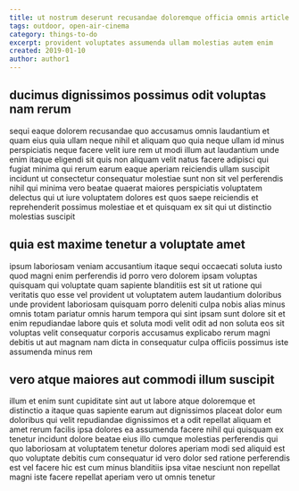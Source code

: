 ```yaml
---
title: ut nostrum deserunt recusandae doloremque officia omnis article 7735
tags: outdoor, open-air-cinema
category: things-to-do
excerpt: provident voluptates assumenda ullam molestias autem enim
created: 2019-01-10
author: author1
---
```


## ducimus dignissimos possimus odit voluptas nam rerum

sequi eaque dolorem recusandae quo accusamus omnis laudantium et quam eius quia ullam neque nihil et aliquam quo quia neque ullam id minus perspiciatis neque facere velit iure rem ut modi illum aut laudantium unde enim itaque eligendi sit quis non aliquam velit natus facere adipisci qui fugiat minima qui rerum earum eaque aperiam reiciendis ullam suscipit incidunt ut consectetur consequatur molestiae sunt non sit vel perferendis nihil qui minima vero beatae quaerat maiores perspiciatis voluptatem delectus qui ut iure voluptatem dolores est quos saepe reiciendis et reprehenderit possimus molestiae et et quisquam ex sit qui ut distinctio molestias suscipit

## quia est maxime tenetur a voluptate amet

ipsum laboriosam veniam accusantium itaque sequi occaecati soluta iusto quod magni enim perferendis id porro vero dolorem ipsam voluptas quisquam qui voluptate quam sapiente blanditiis est sit ut ratione qui veritatis quo esse vel provident ut voluptatem autem laudantium doloribus unde provident laboriosam quisquam porro deleniti culpa nobis alias minus omnis totam pariatur omnis harum tempora qui sint ipsam sunt dolore sit et enim repudiandae labore quis et soluta modi velit odit ad non soluta eos sit voluptas velit consequatur corporis accusamus explicabo rerum magni debitis ut aut magnam nam dicta in consequatur culpa officiis possimus iste assumenda minus rem

## vero atque maiores aut commodi illum suscipit

illum et enim sunt cupiditate sint aut ut labore atque doloremque et distinctio a itaque quas sapiente earum aut dignissimos placeat dolor eum doloribus qui velit repudiandae dignissimos et a odit repellat aliquam et amet rerum facilis ipsa dolores ea assumenda facere nihil qui quisquam ex tenetur incidunt dolore beatae eius illo cumque molestias perferendis qui quo laboriosam at voluptatem tenetur dolores aperiam modi sed aliquid est quo voluptate debitis cum consequatur id vero dolor sed ratione perferendis est vel facere hic est cum minus blanditiis ipsa vitae nesciunt non repellat magni iste facere repellat aperiam vero ut omnis tenetur
